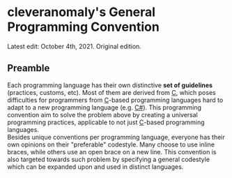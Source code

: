 # cleveranomaly's General Programming Convention
Latest edit: October 4th, 2021. Original edition.

## Preamble
Each programming language has their own distinctive **set of guidelines** (practices, customs, etc). Most of them are derived from [C](https://wikipedia.org/wiki/C_(programming_language)), which poses difficulties for programmers from [C](https://wikipedia.org/wiki/C_(programming_language))-based programming languages hard to adapt to a new programming language (e.g. [C#](https://wikipedia.org/wiki/C_Sharp_(programming_language))). This programming convention aim to solve the problem above by creating a universal programming practices, applicable to not just [C](https://wikipedia.org/wiki/C_(programming_language))-based programming languages.<br>
Besides unique conventions per programming language, everyone has their own opinions on their "preferable" codestyle. Many choose to use inline braces, while others use an open brace on a new line. This convention is also targeted towards such problem by specifying a general codestyle which can be expanded upon and used in distinct languages.

